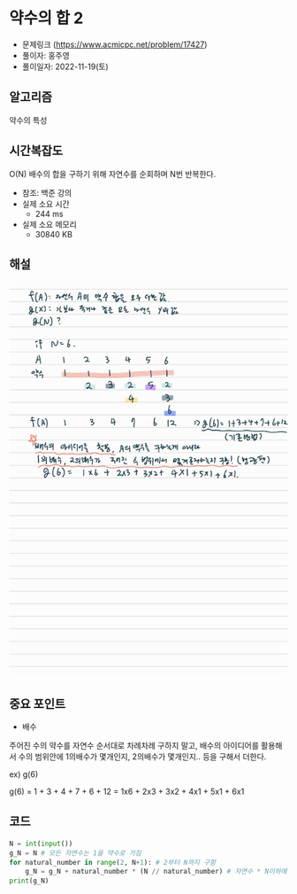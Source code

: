 # 약수의 합 2
- 문제링크 (https://www.acmicpc.net/problem/17427)
- 풀이자: 홍주영
- 풀이일자: 2022-11-19(토)

## 알고리즘
약수의 특성

## 시간복잡도
O(N)
배수의 합을 구하기 위해 자연수를 순회하며 N번 반복한다.

- 참조: 백준 강의
- 실제 소요 시간
    - 244 ms
- 실제 소요 메모리
    - 30840 KB

## 해설
![Untitled](./images/KakaoTalk_Photo_2022-11-19-13-17-56.jpeg)


## 중요 포인트
- 배수

주어진 수의 약수를 자연수 순서대로 차례차례 구하지 말고, 배수의 아이디어를 활용해서 수의 범위안에 1의배수가 몇개인지, 2의배수가 몇개인지.. 등을 구해서 더한다.

ex) g(6)

g(6) = 1 + 3 + 4 + 7 + 6 + 12 = 1x6 + 2x3 + 3x2 + 4x1 + 5x1 + 6x1

## 코드
``` python
N = int(input())
g_N = N # 모든 자연수는 1을 약수로 가짐
for natural_number in range(2, N+1): # 2부터 N까지 구함
    g_N = g_N + natural_number * (N // natural_number) # 자연수 * N이하에서 포함된 횟수(몫)
print(g_N)
```